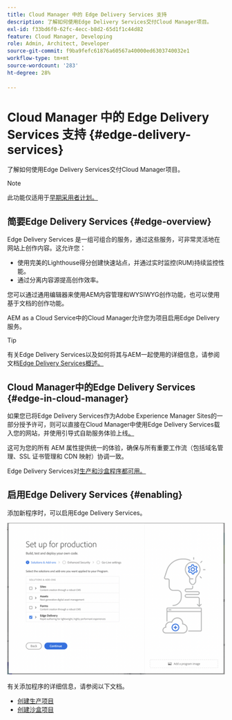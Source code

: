 ```yaml
---
title: Cloud Manager 中的 Edge Delivery Services 支持
description: 了解如何使用Edge Delivery Services交付Cloud Manager项目。
exl-id: f33bd6f0-62fc-4ecc-b8d2-65d1f1c44d82
feature: Cloud Manager, Developing
role: Admin, Architect, Developer
source-git-commit: f9ba9fefc61876a60567a40000ed6303740032e1
workflow-type: tm+mt
source-wordcount: '283'
ht-degree: 28%

---
```


# Cloud Manager 中的 Edge Delivery Services 支持 {#edge-delivery-services}

了解如何使用Edge Delivery Services交付Cloud Manager项目。

>[!NOTE]
>
>此功能仅适用于[早期采用者计划。](/help/implementing/cloud-manager/release-notes/current.md#early-adoption)

## 简要Edge Delivery Services {#edge-overview}

Edge Delivery Services 是一组可组合的服务，通过这些服务，可非常灵活地在网站上创作内容。这允许您：

* 使用完美的Lighthouse得分创建快速站点，并通过实时监控(RUM)持续监控性能。
* 通过分离内容源提高创作效率。

您可以通过通用编辑器来使用AEM内容管理和WYSIWYG创作功能，也可以使用基于文档的创作功能。

AEM as a Cloud Service中的Cloud Manager允许您为项目启用Edge Delivery服务。

>[!TIP]
>
>有关Edge Delivery Services以及如何将其与AEM一起使用的详细信息，请参阅文档[Edge Delivery Services概述。](/help/edge/overview.md)

## Cloud Manager中的Edge Delivery Services {#edge-in-cloud-manager}

如果您已将Edge Delivery Services作为Adobe Experience Manager Sites的一部分授予许可，则可以直接在Cloud Manager中使用Edge Delivery Services载入您的网站，并使用引导式自助服务体验上线[。](/help/implementing/cloud-manager/managing-code/private-repositories.md)

这可为您的所有 AEM 属性提供统一的体验，确保与所有重要工作流（包括域名管理、SSL 证书管理和 CDN 映射）协调一致。

Edge Delivery Services对[生产和沙盒程序都可用。](/help/implementing/cloud-manager/getting-access-to-aem-in-cloud/program-types.md)

## 启用Edge Delivery Services {#enabling}

添加新程序时，可以启用Edge Delivery Services。

![添加具有Edge Delivery Services的生产程序](assets/add-production-program-with-edge.png)

有关添加程序的详细信息，请参阅以下文档。

* [创建生产项目](/help/implementing/cloud-manager/getting-access-to-aem-in-cloud/creating-production-programs.md)
* [创建沙盒项目](/help/implementing/cloud-manager/getting-access-to-aem-in-cloud/creating-sandbox-programs.md)
